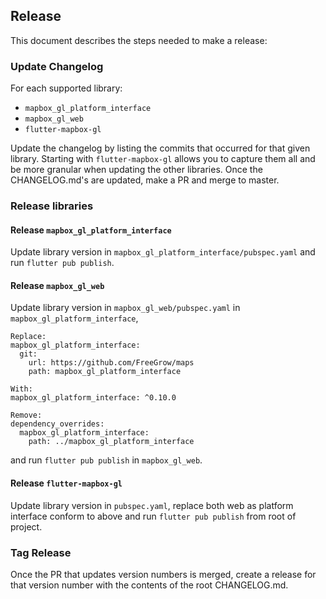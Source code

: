 ## Release

This document describes the steps needed to make a release:

### Update Changelog

For each supported library:
 - `mapbox_gl_platform_interface`
 - `mapbox_gl_web`
 - `flutter-mapbox-gl`

Update the changelog by listing the commits that occurred for that given library.
Starting with `flutter-mapbox-gl` allows you to capture them all and be more granular
when updating the other libraries. Once the CHANGELOG.md's are updated, make a PR
and merge to master.

### Release libraries

#### Release `mapbox_gl_platform_interface`

Update library version in `mapbox_gl_platform_interface/pubspec.yaml` and run `flutter pub publish`.

#### Release `mapbox_gl_web`

Update library version in `mapbox_gl_web/pubspec.yaml` in `mapbox_gl_platform_interface`,


```
Replace:
mapbox_gl_platform_interface:
  git:
    url: https://github.com/FreeGrow/maps
    path: mapbox_gl_platform_interface

With:
mapbox_gl_platform_interface: ^0.10.0

Remove:
dependency_overrides:
  mapbox_gl_platform_interface:
    path: ../mapbox_gl_platform_interface
```

and run `flutter pub publish` in `mapbox_gl_web`.

#### Release `flutter-mapbox-gl`

Update library version in `pubspec.yaml`, replace both web as platform interface conform to above and run `flutter pub publish` from root of project.

### Tag Release

Once the PR that updates version numbers is merged, create a release for that version number
with the contents of the root CHANGELOG.md.